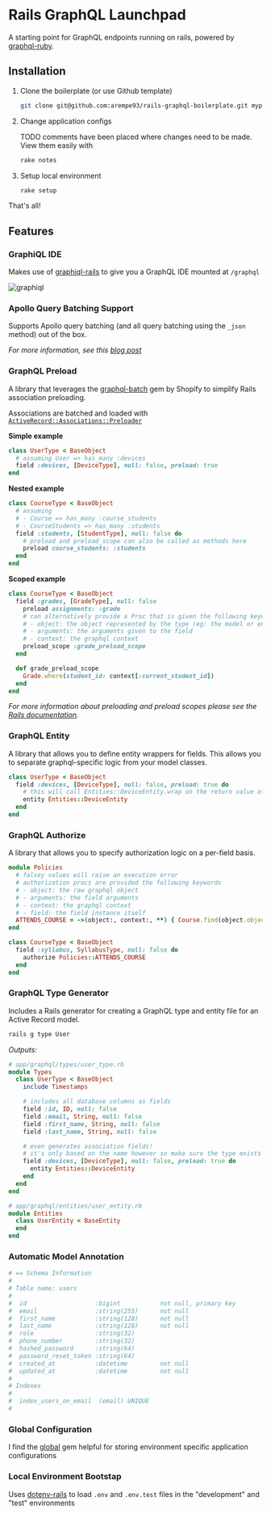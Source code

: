 Rails GraphQL Launchpad
===

A starting point for GraphQL endpoints running on rails, powered by [graphql-ruby](https://github.com/rmosolgo/graphql-ruby).

## Installation

1. Clone the boilerplate (or use Github template)

    ```sh
    git clone git@github.com:arempe93/rails-graphql-boilerplate.git myproject
    ```
2. Change application configs

    TODO comments have been placed where changes need to be made. View them easily with

    ```sh
    rake notes
    ```

3. Setup local environment

    ```sh
    rake setup
    ```

That's all!

## Features

### GraphiQL IDE

Makes use of [graphiql-rails](https://github.com/rmosolgo/graphiql-rails) to give you a GraphQL IDE mounted at `/graphql`

![graphiql](https://cloud.githubusercontent.com/assets/2231765/12101544/4779ed54-b303-11e5-918e-9f3d3e283170.png)

### Apollo Query Batching Support

Supports Apollo query batching (and all query batching using the `_json` method) out of the box.

_For more information, see this [blog post](https://blog.apollographql.com/batching-client-graphql-queries-a685f5bcd41b)_

### GraphQL Preload

A library that leverages the [graphql-batch](https://github.com/Shopify/graphql-batch) gem by Shopify to simplify Rails association preloading.

Associations are batched and loaded with [`ActiveRecord::Associations::Preloader`](https://www.rubydoc.info/docs/rails/ActiveRecord/Associations/Preloader)

**Simple example**
```ruby
class UserType < BaseObject
  # assuming User => has_many :devices
  field :devices, [DeviceType], null: false, preload: true
end
```

**Nested example**
```ruby
class CourseType < BaseObject
  # assuming
  # - Course => has_many :course_students
  # - CourseStudents => has_many :students
  field :students, [StudentType], null: false do
    # preload and preload_scope can also be called as methods here
    preload course_students: :students
  end
end
```

**Scoped example**
```ruby
class CourseType < BaseObject
  field :grades, [GradeType], null: false
    preload assignments: :grade
    # can alternatively provide a Proc that is given the following keywords:
    # - object: the object represented by the type (eg: the model or entity)
    # - arguments: the arguments given to the field
    # - context: the graphql context
    preload_scope :grade_preload_scope
  end

  def grade_preload_scope
    Grade.where(student_id: context[:current_student_id])
  end
end
```

_For more information about preloading and preload scopes please see the [Rails documentation](https://www.rubydoc.info/docs/rails/ActiveRecord/Associations/Preloader)._

### GraphQL Entity

A library that allows you to define entity wrappers for fields. This allows you to separate graphql-specific logic from your model classes.

```ruby
class UserType < BaseObject
  field :devices, [DeviceType], null: false, preload: true do
    # this will call Entities::DeviceEntity.wrap on the return value of the field and replace it
    entity Entities::DeviceEntity
  end
end
```

### GraphQL Authorize

A library that allows you to specify authorization logic on a per-field basis.

```ruby
module Policies
  # falsey values will raise an execution error
  # authorization procs are provided the following keywords
  # - object: the raw graphql object
  # - arguments: the field arguments
  # - context: the graphql context
  # - field: the field instance itself
  ATTENDS_COURSE = ->(object:, context:, **) { Course.find(object.object.id).attending?(context[:user_id]) }
end

class CourseType < BaseObject
  field :syllabus, SyllabusType, null: false do
    authorize Policies::ATTENDS_COURSE
  end
end
```

### GraphQL Type Generator

Includes a Rails generator for creating a GraphQL type and entity file for an Active Record model.

```sh
rails g type User
```

_Outputs:_

```ruby
# app/graphql/types/user_type.rb
module Types
  class UserType < BaseObject
    include Timestamps

    # includes all database columns as fields
    field :id, ID, null: false
    field :email, String, null: false
    field :first_name, String, null: false
    field :last_name, String, null: false

    # even generates association fields!
    # it's only based on the name however so make sure the type exists
    field :devices, [DeviceType], null: false, preload: true do
      entity Entities::DeviceEntity
    end
  end
end

# app/graphql/entities/user_entity.rb
module Entities
  class UserEntity < BaseEntity
  end
end
```

### Automatic Model Annotation

```ruby
# == Schema Information
#
# Table name: users
#
#  id                   :bigint           not null, primary key
#  email                :string(255)      not null
#  first_name           :string(128)      not null
#  last_name            :string(128)      not null
#  role                 :string(32)
#  phone_number         :string(32)
#  hashed_password      :string(64)
#  password_reset_token :string(64)
#  created_at           :datetime         not null
#  updated_at           :datetime         not null
#
# Indexes
#
#  index_users_on_email  (email) UNIQUE
#
```

### Global Configuration

I find the [global](https://github.com/railsware/global) gem helpful for storing environment specific application configurations

### Local Environment Bootstap

Uses [dotenv-rails](https://github.com/bkeepers/dotenv) to load `.env` and `.env.test` files in the "development" and "test" environments
